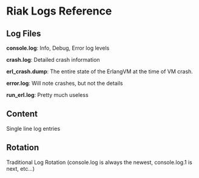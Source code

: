 # Riak Logs Reference #

## Log Files ##
**console.log**: Info, Debug, Error log levels

**crash.log**: Detailed crash information

**erl_crash.dump**: The entire state of the ErlangVM at the time of VM crash.

**error.log**: Will note crashes, but not the details

**run\_erl.log**: Pretty much useless

## Content ##
Single line log entries

## Rotation ##
Traditional Log Rotation (console.log is always the newest, console.log.1 is next, etc...)